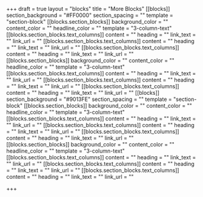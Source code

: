 +++
draft = true
layout = "blocks"
title = "More Blocks"
[[blocks]]
section_background = "#FF0000"
section_spacing = ""
template = "section-block"
[[blocks.section_blocks]]
background_color = ""
content_color = ""
headline_color = ""
template = "3-column-text"
[[blocks.section_blocks.text_columns]]
content = ""
heading = ""
link_text = ""
link_url = ""
[[blocks.section_blocks.text_columns]]
content = ""
heading = ""
link_text = ""
link_url = ""
[[blocks.section_blocks.text_columns]]
content = ""
heading = ""
link_text = ""
link_url = ""
[[blocks.section_blocks]]
background_color = ""
content_color = ""
headline_color = ""
template = "3-column-text"
[[blocks.section_blocks.text_columns]]
content = ""
heading = ""
link_text = ""
link_url = ""
[[blocks.section_blocks.text_columns]]
content = ""
heading = ""
link_text = ""
link_url = ""
[[blocks.section_blocks.text_columns]]
content = ""
heading = ""
link_text = ""
link_url = ""
[[blocks]]
section_background = "#9013FE"
section_spacing = ""
template = "section-block"
[[blocks.section_blocks]]
background_color = ""
content_color = ""
headline_color = ""
template = "3-column-text"
[[blocks.section_blocks.text_columns]]
content = ""
heading = ""
link_text = ""
link_url = ""
[[blocks.section_blocks.text_columns]]
content = ""
heading = ""
link_text = ""
link_url = ""
[[blocks.section_blocks.text_columns]]
content = ""
heading = ""
link_text = ""
link_url = ""
[[blocks.section_blocks]]
background_color = ""
content_color = ""
headline_color = ""
template = "3-column-text"
[[blocks.section_blocks.text_columns]]
content = ""
heading = ""
link_text = ""
link_url = ""
[[blocks.section_blocks.text_columns]]
content = ""
heading = ""
link_text = ""
link_url = ""
[[blocks.section_blocks.text_columns]]
content = ""
heading = ""
link_text = ""
link_url = ""

+++
